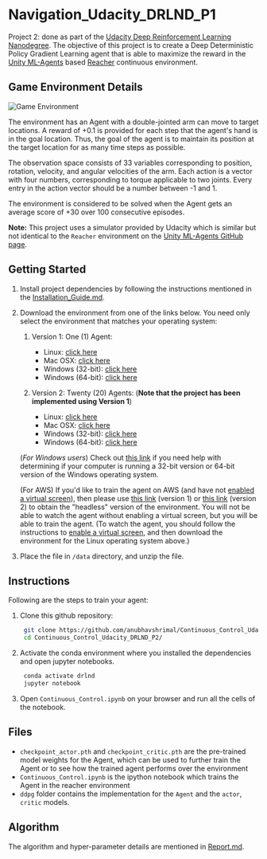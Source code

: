 # Navigation_Udacity_DRLND_P1

Project 2: done as part of the [Udacity Deep Reinforcement Learning Nanodegree](https://www.udacity.com/course/deep-reinforcement-learning-nanodegree--nd893). The objective of this project is to create a Deep Deterministic Policy Gradient Learning agent that is able to maximize the reward in the [Unity ML-Agents](https://github.com/Unity-Technologies/ml-agents) based [Reacher](https://github.com/Unity-Technologies/ml-agents/blob/master/docs/Learning-Environment-Examples.md#reacher) continuous environment.

## Game Environment Details

![Game Environment](https://video.udacity-data.com/topher/2018/June/5b1ea778_reacher/reacher.gif)

The environment has an Agent with a double-jointed arm can move to target locations. A reward of +0.1 is provided for each step that the agent's hand is in the goal location. Thus, the goal of the agent is to maintain its position at the target location for as many time steps as possible.

The observation space consists of 33 variables corresponding to position, rotation, velocity, and angular velocities of the arm. Each action is a vector with four numbers, corresponding to torque applicable to two joints. Every entry in the action vector should be a number between -1 and 1.

The environment is considered to be solved when the Agent gets an average score of +30 over 100 consecutive episodes.

**Note:** This project uses a simulator provided by Udacity which is similar but not identical to the `Reacher` environment on the [Unity ML-Agents GitHub page](https://github.com/Unity-Technologies/ml-agents/blob/master/docs/Learning-Environment-Examples.md#reacher).

## Getting Started

1. Install project dependencies by following the instructions mentioned in the [Installation_Guide.md](Installation_Guide.md).

2. Download the environment from one of the links below.  You need only select the environment that matches your operating system:
   
   1. Version 1: One (1) Agent:
       - Linux: [click here](https://s3-us-west-1.amazonaws.com/udacity-drlnd/P2/Reacher/one_agent/Reacher_Linux.zip)
       - Mac OSX: [click here](https://s3-us-west-1.amazonaws.com/udacity-drlnd/P2/Reacher/one_agent/Reacher.app.zip)
       - Windows (32-bit): [click here](hhttps://s3-us-west-1.amazonaws.com/udacity-drlnd/P2/Reacher/one_agent/Reacher_Windows_x86.zip)
       - Windows (64-bit): [click here](https://s3-us-west-1.amazonaws.com/udacity-drlnd/P2/Reacher/one_agent/Reacher_Windows_x86_64.zip)
     
  
   2. Version 2: Twenty (20) Agents: (**Note that the project has been implemented using Version 1**)
       - Linux: [click here](https://s3-us-west-1.amazonaws.com/udacity-drlnd/P2/Reacher/Reacher_Linux.zip)
       - Mac OSX: [click here](https://s3-us-west-1.amazonaws.com/udacity-drlnd/P2/Reacher/Reacher.app.zip)
       - Windows (32-bit): [click here](https://s3-us-west-1.amazonaws.com/udacity-drlnd/P2/Reacher/Reacher_Windows_x86.zip)
       - Windows (64-bit): [click here](https://s3-us-west-1.amazonaws.com/udacity-drlnd/P2/Reacher/Reacher_Windows_x86_64.zip)

    (_For Windows users_) Check out [this link](https://support.microsoft.com/en-us/help/827218/how-to-determine-whether-a-computer-is-running-a-32-bit-version-or-64) if you need help with determining if your computer is running a 32-bit version or 64-bit version of the Windows operating system.

    (For AWS) If you'd like to train the agent on AWS (and have not [enabled a virtual screen](https://github.com/Unity-Technologies/ml-agents/blob/master/docs/Training-on-Amazon-Web-Service.md)), then please use [this link](https://s3-us-west-1.amazonaws.com/udacity-drlnd/P2/Reacher/one_agent/Reacher_Linux_NoVis.zip) (version 1) or [this link](https://s3-us-west-1.amazonaws.com/udacity-drlnd/P2/Reacher/Reacher_Linux_NoVis.zip) (version 2) to obtain the "headless" version of the environment. You will not be able to watch the agent without enabling a virtual screen, but you will be able to train the agent. (To watch the agent, you should follow the instructions to [enable a virtual screen](https://github.com/Unity-Technologies/ml-agents/blob/master/docs/Training-on-Amazon-Web-Service.md), and then download the environment for the Linux operating system above.)

3. Place the file in `/data` directory, and unzip the file.

## Instructions

Following are the steps to train your agent:

1. Clone this github repository:
   ```bash
    git clone https://github.com/anubhavshrimal/Continuous_Control_Udacity_DRLND_P2.git
    cd Continuous_Control_Udacity_DRLND_P2/
   ```
2. Activate the conda environment where you installed the dependencies and open jupyter notebooks. 
   ```bash
    conda activate drlnd
    jupyter notebook
   ```
3. Open `Continuous_Control.ipynb` on your browser and run all the cells of the notebook.

## Files

* `checkpoint_actor.pth` and `checkpoint_critic.pth` are the pre-trained model weights for the Agent, which can be used to further train the Agent or to see how the trained agent performs over the environment
* `Continuous_Control.ipynb` is the ipython notebook which trains the Agent in the reacher environment
* `ddpg` folder contains the implementation for the `Agent` and the `actor`, `critic` models.

## Algorithm

The algorithm and hyper-parameter details are mentioned in [Report.md](./Report.md).